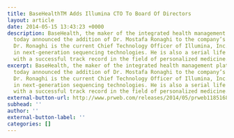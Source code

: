 ```yaml
---
title: BaseHealthTM Adds Illumina CTO To Board Of Directors
layout: article
date: 2014-05-15 13:43:23 +0000
description: BaseHealth, the maker of the integrated health management platform GenophenTM,
  today announced the addition of Dr. Mostafa Ronaghi to the company’s Board of Directors.
  Dr. Ronaghi is the current Chief Technology Officer of Illumina, Inc., the leader
  in next-generation sequencing technologies. He is also a serial life sciences entrepreneur
  with a successful track record in the field of personalized medicine...
excerpt: BaseHealth, the maker of the integrated health management platform GenophenTM,
  today announced the addition of Dr. Mostafa Ronaghi to the company’s Board of Directors.
  Dr. Ronaghi is the current Chief Technology Officer of Illumina, Inc., the leader
  in next-generation sequencing technologies. He is also a serial life sciences entrepreneur
  with a successful track record in the field of personalized medicine...
external-button-url: http://www.prweb.com/releases/2014/05/prweb11851682.htm
subhead: ''
author: ''
external-button-label: ''
categories: []
---
```

